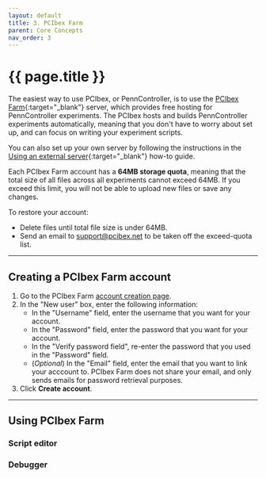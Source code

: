 ```yaml
---
layout: default
title: 3. PCIbex Farm
parent: Core Concepts
nav_order: 3
---
```


# {{ page.title }}

The easiest way to use PCIbex, or PennController, is to use the [PCIbex Farm](https://expt.pcibex.net/){:target="_blank"} server, which provides free hosting for PennController experiments. The PCIbex hosts and builds PennController experiments automatically, meaning that you don't have to worry about set up, and can focus on writing your experiment scripts. 

You can also set up your own server by following the instructions in the [Using an external server]({{site.baseurl}}/docs/how-to-guides/setting-up-server){:target="_blank"} how-to guide.

Each PCIbex Farm account has a **64MB storage quota**, meaning that the total size of all files across all experiments cannot exceed 64MB. If you exceed this limit, you will not be able to upload new files or save any changes.

To restore your account:
+ Delete files until total file size is under 64MB.
+ Send an email to [support@pcibex.net](mailto:support@pcibex.net) to be taken off the exceed-quota list.

----

## Creating a PCIbex Farm account

1. Go to the PCIbex Farm [account creation page](https://expt.pcibex.net/login).
2. In the "New user" box, enter the following information:
   + In the "Username" field, enter the username that you want for your account.
   + In the "Password" field, enter the password that you want for your account.
   + In the "Verify password field", re-enter the password that you used in the "Password" field.
   + (*Optional*) In the "Email" field, enter the email that you want to link your acccount to. PCIbex Farm does not share your email, and only sends emails for password retrieval purposes.
3. Click **Create account**.

---

## Using PCIbex Farm

### Script editor

### Debugger

